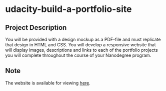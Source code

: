 # udacity-build-a-portfolio-site

## Project Description

You will be provided with a design mockup as a PDF-file and must replicate that
design in HTML and CSS. You will develop a responsive website that will display
images, descriptions and links to each of the portfolio projects you will
complete throughout the course of your Nanodegree program.

## Note

The website is available for viewing [here][1].

[1]:  https://salimab.github.io/Project-Build-a-Portfolio-Site/
